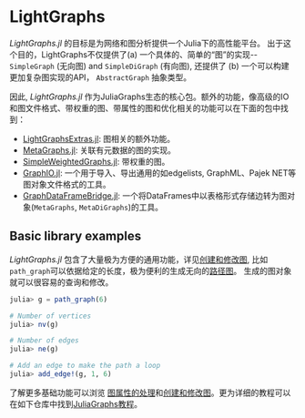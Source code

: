 # LightGraphs

*LightGraphs.jl* 的目标是为网络和图分析提供一个Julia下的高性能平台。  出于这个目的，LightGraphs不仅提供了(a) 一个具体的、简单的“图”的实现-- `SimpleGraph` (无向图) and `SimpleDiGraph` (有向图), 还提供了 (b) 一个可以构建更加复杂图实现的API， `AbstractGraph` 抽象类型。

因此, *LightGraphs.jl* 作为JuliaGraphs生态的核心包。额外的功能，像高级的IO和图文件格式、带权重的图、带属性的图和优化相关的功能可以在下面的包中找到：
  * [LightGraphsExtras.jl](https://github.com/JuliaGraphs/LightGraphsExtras.jl): 图相关的额外功能。
  * [MetaGraphs.jl](https://github.com/JuliaGraphs/MetaGraphs.jl): 关联有元数据的图的实现。
  * [SimpleWeightedGraphs.jl](https://github.com/JuliaGraphs/SimpleWeightedGraphs.jl): 带权重的图。
  * [GraphIO.jl](https://github.com/JuliaGraphs/GraphIO.jl): 一个用于导入、导出通用的如edgelists, GraphML、Pajek NET等图对象文件格式的工具。
  * [GraphDataFrameBridge.jl](https://github.com/JuliaGraphs/GraphDataFrameBridge.jl): 一个将DataFrames中以表格形式存储边转为图对象(`MetaGraphs`, `MetaDiGraphs`)的工具。


## Basic library examples

*LightGraphs.jl* 包含了大量极为方便的通用功能，详见[创建和修改图](@ref), 比如 `path_graph`可以依据给定的长度，极为便利的生成无向的[路径图](https://en.wikipedia.org/wiki/Path_graph)。
生成的图对象就可以很容易的查询和修改。

```julia
julia> g = path_graph(6)

# Number of vertices
julia> nv(g)

# Number of edges
julia> ne(g)

# Add an edge to make the path a loop
julia> add_edge!(g, 1, 6)
```

了解更多基础功能可以浏览 [图属性的处理](@ref)和[创建和修改图](@ref)。更为详细的教程可以在如下仓库中找到[JuliaGraphs教程](https://github.com/JuliaGraphs/JuliaGraphsTutorials)。
